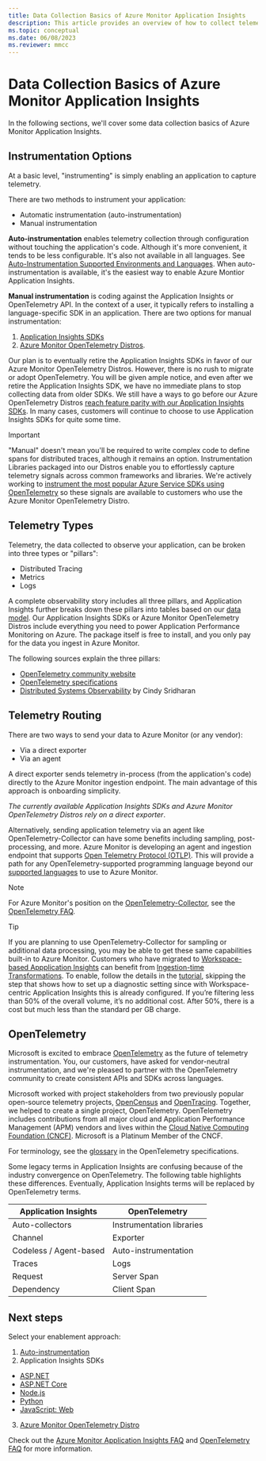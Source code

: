```yaml
---
title: Data Collection Basics of Azure Monitor Application Insights 
description: This article provides an overview of how to collect telemetry to send to Azure Monitor Application Insights.
ms.topic: conceptual
ms.date: 06/08/2023
ms.reviewer: mmcc
---
```


# Data Collection Basics of Azure Monitor Application Insights

In the following sections, we'll cover some data collection basics of Azure Monitor Application Insights.

## Instrumentation Options

At a basic level, "instrumenting" is simply enabling an application to capture telemetry.

There are two methods to instrument your application:

- Automatic instrumentation (auto-instrumentation)
- Manual instrumentation

**Auto-instrumentation** enables telemetry collection through configuration without touching the application's code. Although it's more convenient, it tends to be less configurable. It's also not available in all languages. See [Auto-Instrumentation Supported Environments and Languages](codeless-overview.md). When auto-instrumentation is available, it's the easiest way to enable Azure Montior Application Insights.

**Manual instrumentation** is coding against the Application Insights or OpenTelemetry API. In the context of a user, it typically refers to installing a language-specific SDK in an application. There are two options for manual instrumentation:

1. [Application Insights SDKs](asp-net-core.md)
2. [Azure Monitor OpenTelemetry Distros](opentelemetry-enable.md).

Our plan is to eventually retire the Application Insights SDKs in favor of our Azure Monitor OpenTelemetry Distros. However, there is no rush to migrate or adopt OpenTelemetry. You will be given ample notice, and even after we retire the Application Insights SDK, we have no immediate plans to stop collecting data from older SDKs. We still have a ways to go before our Azure OpenTelemetry Distros [reach feature parity with our Application Insights SDKs](../faq.yml#what-s-the-current-release-state-of-features-within-the-azure-monitor-opentelemetry-distro-). In many cases, customers will continue to choose to use Application Insights SDKs for quite some time.

> [!IMPORTANT]
> "Manual" doesn't mean you'll be required to write complex code to define spans for distributed traces, although it remains an option. Instrumentation Libraries packaged into our Distros enable you to effortlessly capture telemetry signals across common frameworks and libraries. We're actively working to [instrument the most popular Azure Service SDKs using OpenTelemetry](https://devblogs.microsoft.com/azure-sdk/introducing-experimental-opentelemetry-support-in-the-azure-sdk-for-net/) so these signals are available to customers who use the Azure Monitor OpenTelemetry Distro.

## Telemetry Types

Telemetry, the data collected to observe your application, can be broken into three types or "pillars":

- Distributed Tracing
- Metrics
- Logs

A complete observability story includes all three pillars, and Application Insights further breaks down these pillars into tables based on our [data model](data-model-complete.md). Our Application Insights SDKs or Azure Monitor OpenTelemetry Distros include everything you need to power Application Performance Monitoring on Azure. The package itself is free to install, and you only pay for the data you ingest in Azure Monitor.

The following sources explain the three pillars:

- [OpenTelemetry community website](https://opentelemetry.io/docs/concepts/data-collection/)
- [OpenTelemetry specifications](https://github.com/open-telemetry/opentelemetry-specification/blob/main/specification/overview.md)
- [Distributed Systems Observability](https://www.oreilly.com/library/view/distributed-systems-observability/9781492033431/ch04.html) by Cindy Sridharan

## Telemetry Routing

There are two ways to send your data to Azure Monitor (or any vendor):

- Via a direct exporter
- Via an agent

A direct exporter sends telemetry in-process (from the application's code) directly to the Azure Monitor ingestion endpoint. The main advantage of this approach is onboarding simplicity.

*The currently available Application Insights SDKs and Azure Monitor OpenTelemetry Distros rely on a direct exporter*.

Alternatively, sending application telemetry via an agent like OpenTelemetry-Collector can have some benefits including sampling, post-processing, and more. Azure Monitor is developing an agent and ingestion endpoint that supports [Open Telemetry Protocol (OTLP)](https://github.com/open-telemetry/opentelemetry-specification/blob/main/specification/protocol/README.md). This will provide a path for any OpenTelemetry-supported programming language beyond our [supported languages](platforms.md) to use to Azure Monitor.

> [!NOTE]
> For Azure Monitor's position on the [OpenTelemetry-Collector](https://github.com/open-telemetry/opentelemetry-collector/blob/main/docs/design.md), see the [OpenTelemetry FAQ](../faq.yml#can-i-use-the-opentelemetry-collector-).

> [!TIP]
> If you are planning to use OpenTelemetry-Collector for sampling or additional data processing, you may be able to get these same capabilities built-in to Azure Monitor. Customers who have migrated to [Workspace-based Appplication Insights](convert-classic-resource.md) can benefit from [Ingestion-time Transformations](../essentials/data-collection-transformations.md). To enable, follow the details in the [tutorial](../logs/tutorial-workspace-transformations-portal.md), skipping the step that shows how to set up a diagnostic setting since with Workspace-centric Application Insights this is already configured. If you’re filtering less than 50% of the overall volume, it’s no additional cost. After 50%, there is a cost but much less than the standard per GB charge.

## OpenTelemetry

Microsoft is excited to embrace [OpenTelemetry](https://opentelemetry.io/) as the future of telemetry instrumentation. You, our customers, have asked for vendor-neutral instrumentation, and we're pleased to partner with the OpenTelemetry community to create consistent APIs and SDKs across languages.

Microsoft worked with project stakeholders from two previously popular open-source telemetry projects, [OpenCensus](https://opencensus.io/) and [OpenTracing](https://opentracing.io/). Together, we helped to create a single project, OpenTelemetry. OpenTelemetry includes contributions from all major cloud and Application Performance Management (APM) vendors and lives within the [Cloud Native Computing Foundation (CNCF)](https://www.cncf.io/). Microsoft is a Platinum Member of the CNCF.

For terminology, see the [glossary](https://github.com/open-telemetry/opentelemetry-specification/blob/main/specification/glossary.md) in the OpenTelemetry specifications.

Some legacy terms in Application Insights are confusing because of the industry convergence on OpenTelemetry. The following table highlights these differences. Eventually, Application Insights terms will be replaced by OpenTelemetry terms.

Application Insights | OpenTelemetry
------ | ------
Auto-collectors | Instrumentation libraries
Channel | Exporter
Codeless / Agent-based | Auto-instrumentation
Traces | Logs
Request | Server Span
Dependency | Client Span

## Next steps

Select your enablement approach:

1. [Auto-instrumentation](codeless-overview.md)
2. Application Insights SDKs
  - [ASP.NET](./asp-net.md)
  - [ASP.NET Core](./asp-net-core.md)
  - [Node.js](./nodejs.md)
  - [Python](./opencensus-python.md)
  - [JavaScript: Web](./javascript.md)
3. [Azure Monitor OpenTelemetry Distro](opentelemetry-enable.md)

Check out the [Azure Monitor Application Insights FAQ](/azure/azure-monitor/faq#application-insights) and [OpenTelemetry FAQ](/azure/azure-monitor/faq#opentelemetry) for more information.
